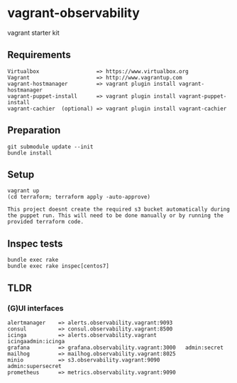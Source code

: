 #  vagrant-observability

vagrant starter kit 

## Requirements
    Virtualbox                  => https://www.virtualbox.org
    Vagrant                     => http://www.vagrantup.com
    vagrant-hostmanager         => vagrant plugin install vagrant-hostmanager
    vagrant-puppet-install      => vagrant plugin install vagrant-puppet-install
    vagrant-cachier  (optional) => vagrant plugin install vagrant-cachier
    
## Preparation

    git submodule update --init
    bundle install
    
## Setup

    vagrant up
    (cd terraform; terraform apply -auto-approve)

    This project doesnt create the required s3 bucket automatically during the puppet run. This will need to be done manually or by running the provided terraform code.

## Inspec tests

    bundle exec rake
    bundle exec rake inspec[centos7] 

## TLDR

### (G)UI interfaces

    alertmanager    => alerts.observability.vagrant:9093
    consul          => consul.observability.vagrant:8500
    icinga          => alerts.observability.vagrant         icingaadmin:icinga
    grafana         => grafana.observability.vagrant:3000   admin:secret
    mailhog         => mailhog.observability.vagrant:8025
    minio           => s3.observability.vagrant:9090        admin:supersecret
    prometheus      => metrics.observability.vagrant:9090
